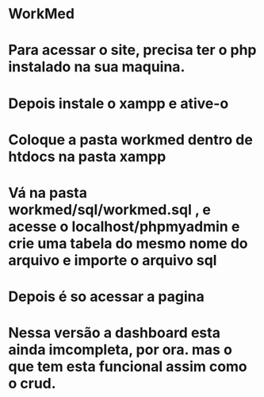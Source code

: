 # WorkMed
# Para acessar o site, precisa ter o php instalado na sua maquina.
# Depois instale o xampp e ative-o
# Coloque a pasta workmed dentro de htdocs na pasta xampp
# Vá na pasta workmed/sql/workmed.sql ,  e acesse o localhost/phpmyadmin e crie uma tabela do mesmo nome do arquivo e importe o arquivo sql
# Depois é so acessar a pagina
# Nessa versão a dashboard esta ainda imcompleta, por ora. mas o que tem esta funcional assim como o crud.

